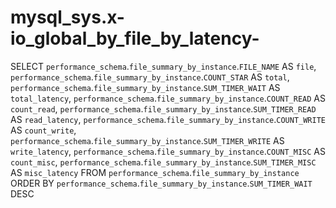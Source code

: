 # mysql_sys.x-io_global_by_file_by_latency-

SELECT 
    `performance_schema`.`file_summary_by_instance`.`FILE_NAME` AS `file`,
    `performance_schema`.`file_summary_by_instance`.`COUNT_STAR` AS `total`,
    `performance_schema`.`file_summary_by_instance`.`SUM_TIMER_WAIT` AS `total_latency`,
    `performance_schema`.`file_summary_by_instance`.`COUNT_READ` AS `count_read`,
    `performance_schema`.`file_summary_by_instance`.`SUM_TIMER_READ` AS `read_latency`,
    `performance_schema`.`file_summary_by_instance`.`COUNT_WRITE` AS `count_write`,
    `performance_schema`.`file_summary_by_instance`.`SUM_TIMER_WRITE` AS `write_latency`,
    `performance_schema`.`file_summary_by_instance`.`COUNT_MISC` AS `count_misc`,
    `performance_schema`.`file_summary_by_instance`.`SUM_TIMER_MISC` AS `misc_latency`
FROM
    `performance_schema`.`file_summary_by_instance`
ORDER BY `performance_schema`.`file_summary_by_instance`.`SUM_TIMER_WAIT` DESC
